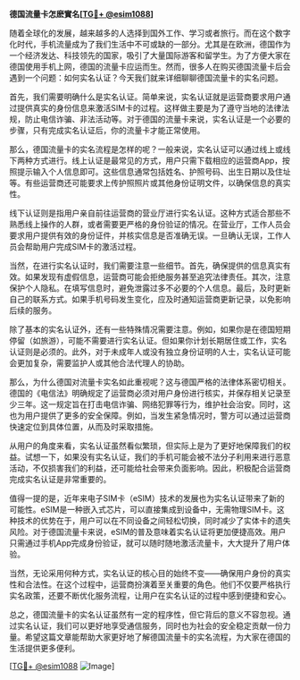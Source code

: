**德国流量卡怎麽實名[[TG💪+ @esim1088](https://t.me/s/esim1088)]**

随着全球化的发展，越来越多的人选择到国外工作、学习或者旅行。而在这个数字化时代，手机流量成为了我们生活中不可或缺的一部分。尤其是在欧洲，德国作为一个经济发达、科技领先的国家，吸引了大量国际游客和留学生。为了方便大家在德国使用手机上网，德国的流量卡应运而生。然而，很多人在购买德国流量卡后会遇到一个问题：如何实名认证？今天我们就来详细聊聊德国流量卡的实名问题。

首先，我们需要明确什么是实名认证。简单来说，实名认证就是运营商要求用户通过提供真实的身份信息来激活SIM卡的过程。这样做主要是为了遵守当地的法律法规，防止电信诈骗、非法活动等。对于德国的流量卡来说，实名认证是一个必要的步骤，只有完成实名认证后，你的流量卡才能正常使用。

那么，德国流量卡的实名流程是怎样的呢？一般来说，实名认证可以通过线上或线下两种方式进行。线上认证是最常见的方式，用户只需下载相应的运营商App，按照提示输入个人信息即可。这些信息通常包括姓名、护照号码、出生日期以及住址等。有些运营商还可能要求上传护照照片或其他身份证明文件，以确保信息的真实性。

线下认证则是指用户亲自前往运营商的营业厅进行实名认证。这种方式适合那些不熟悉线上操作的人群，或者需要更严格的身份验证的情况。在营业厅，工作人员会要求用户提供有效的身份证件，并核实信息是否准确无误。一旦确认无误，工作人员会帮助用户完成SIM卡的激活过程。

当然，在进行实名认证时，我们需要注意一些细节。首先，确保提供的信息真实有效。如果发现有虚假信息，运营商可能会拒绝服务甚至追究法律责任。其次，注意保护个人隐私。在填写信息时，避免泄露过多不必要的个人信息。最后，及时更新自己的联系方式。如果手机号码发生变化，应及时通知运营商更新记录，以免影响后续的服务。

除了基本的实名认证外，还有一些特殊情况需要注意。例如，如果你是在德国短期停留（如旅游），可能不需要进行实名认证。但如果你计划长期居住或工作，实名认证则是必须的。此外，对于未成年人或没有独立身份证明的人士，实名认证可能会更加复杂，需要监护人或其他合法代理人的协助。

那么，为什么德国对流量卡实名如此重视呢？这与德国严格的法律体系密切相关。德国的《电信法》明确规定了运营商必须对用户身份进行核实，并保存相关记录至少三年。这一规定旨在打击电信诈骗、网络犯罪等行为，维护社会治安。同时，这也为用户提供了更多的安全保障。例如，当发生紧急情况时，警方可以通过运营商快速定位到具体位置，从而及时采取措施。

从用户的角度来看，实名认证虽然看似繁琐，但实际上是为了更好地保障我们的权益。试想一下，如果没有实名认证，我们的手机可能会被不法分子利用来进行恶意活动，不仅损害我们的利益，还可能给社会带来负面影响。因此，积极配合运营商完成实名认证是非常重要的。

值得一提的是，近年来电子SIM卡（eSIM）技术的发展也为实名认证带来了新的可能性。eSIM是一种嵌入式芯片，可以直接集成到设备中，无需物理SIM卡。这种技术的优势在于，用户可以在不同设备之间轻松切换，同时减少了实体卡的遗失风险。对于德国流量卡来说，eSIM的普及意味着实名认证将更加便捷高效。用户只需通过手机App完成身份验证，就可以随时随地激活流量卡，大大提升了用户体验。

当然，无论采用何种方式，实名认证的核心目的始终不变——确保用户身份的真实性和合法性。在这个过程中，运营商扮演着至关重要的角色。他们不仅要严格执行实名政策，还要不断优化服务流程，让用户在实名认证的过程中感到便捷和安心。

总之，德国流量卡的实名认证虽然有一定的程序性，但它背后的意义不容忽视。通过实名认证，我们可以更好地享受通信服务，同时也为社会的安全稳定贡献一份力量。希望这篇文章能帮助大家更好地了解德国流量卡的实名流程，为大家在德国的生活提供更多便利。

[[TG💪+ @esim1088](https://t.me/s/esim1088) ![Image](https://i.postimg.cc/4NQfJmqS/Snipaste-2025-05-13-00-14-12.png)]